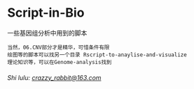 # Script-in-Bio
一些基因组分析中用到的脚本
```
当然，06.CNV部分才是精华，可惜条件有限
绘图等的脚本可以找另一个目录 Rscript-to-anaylise-and-visualize
理论知识等，可以在Genome-analysis找到
```

###### Shi lulu: crazzy_rabbit@163.com

